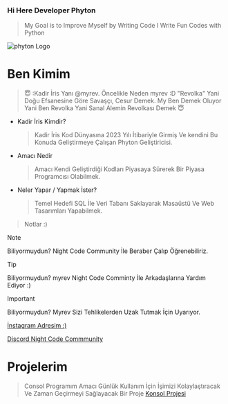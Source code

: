 ### Hi Here Developer Phyton

> My Goal is to Improve Myself by Writing Code
> I Write Fun Codes with Python

![phyton Logo](https://freepngimg.com/thumb/categories/1402.png)

# Ben Kimim

> :innocent: :Kadir İris Yanı @myrev. Öncelikle Neden myrev :D "Revolka" Yani Doğu Efsanesine Göre Savaşçı, Cesur Demek.
> My Ben Demek Oluyor Yani Ben Revolka Yani Sanal Alemin Revolkası Demek 	:innocent:
* Kadir İris Kimdir?
  > Kadir İris Kod Dünyasına 2023 Yılı İtibariyle Girmiş Ve kendini Bu Konuda Geliştirmeye Çalışan Phyton Geliştiricisi.
* Amacı Nedir
  >  Amacı Kendi Geliştirdiği Kodları Piyasaya Sürerek Bir Piyasa Programcısı Olabilmek.
* Neler Yapar / Yapmak İster?
  > Temel Hedefi SQL İle Veri Tabanı Saklayarak Masaüstü Ve Web Tasarımları Yapabilmek.


> Notlar :)

> [!NOTE]
> Biliyormuydun? Night Code Community İle Beraber Çalıp Öğrenebiliriz.

> [!TIP]
> Biliyormuydun? myrev Night Code Comminty İle Arkadaşlarına Yardım Ediyor :)

> [!IMPORTANT]
> Biliyormuydun? Myrev Sizi Tehlikelerden Uzak Tutmak İçin Uyarıyor.

[İnstagram Adresim :)](https://www.instagram.com/irisakadir0/)

[Discord Night Code Commmunity](https:/www.discord.com/nightcodecommunity/)


# Projelerim 

> Consol Programım
> Amacı Günlük Kullanım İçin İşimizi Kolaylaştıracak Ve Zaman Geçirmeyi Sağlayacak Bir Proje
> [Konsol Projesi](https://github.com/myrev0/PHYTON-/tree/main/program)
